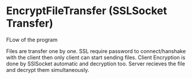 # EncryptFileTransfer (SSLSocket Transfer)

FLow of the program

Files are transfer one by one.
SSL require password to connect/hanshake with the client then only client can start sending files.
Client Encryption is done by SSlSocket automatic and decryption too.
Server recieves the file and decrypt them simultaneously.



